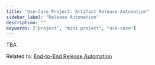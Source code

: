 ```yaml
---
title: "Use-Case Project: Artifact Release Automation"
sidebar_label: "Release Automation"
description: ""
keywords: ["project", "mini project", "use-case"]
---
```


TBA

Related to: [End-to-End Release Automation](../../content/module-06/#66-continuous-delivery---end-to-end-release-automation)
